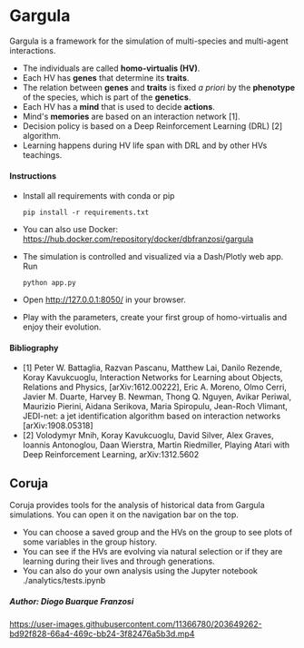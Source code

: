 # Gargula

  Gargula is a framework for the simulation of multi-species and multi-agent interactions.

  * The individuals are called **homo-virtualis (HV)**.
  * Each HV has **genes** that determine its **traits**.
  * The relation between **genes** and **traits** is fixed *a priori* by the **phenotype** of the species, which is part of the **genetics**.
  * Each HV has a **mind** that is used to decide **actions**.
  * Mind's **memories** are based on an interaction network [1].
  * Decision policy is based on a Deep Reinforcement Learning (DRL) [2] algorithm. 
  * Learning happens during HV life span with DRL and by other HVs teachings.

  #### Instructions
    
  * Install all requirements with conda or pip

        pip install -r requirements.txt

  * You can also use Docker: https://hub.docker.com/repository/docker/dbfranzosi/gargula
  * The simulation is controlled and visualized via a Dash/Plotly web app. Run   

        python app.py        
        
  * Open http://127.0.0.1:8050/ in your browser. 
  * Play with the parameters, create your first group of homo-virtualis and enjoy their evolution.

  #### Bibliography

  * [1] Peter W. Battaglia, Razvan Pascanu, Matthew Lai, Danilo Rezende, Koray Kavukcuoglu, Interaction Networks for Learning about Objects, Relations and Physics,  [arXiv:1612.00222], Eric A. Moreno, Olmo Cerri, Javier M. Duarte, Harvey B. Newman, Thong Q. Nguyen, Avikar Periwal, Maurizio Pierini, Aidana Serikova, Maria Spiropulu, Jean-Roch Vlimant, JEDI-net: a jet identification algorithm based on interaction networks [arXiv:1908.05318]
  * [2] Volodymyr Mnih, Koray Kavukcuoglu, David Silver, Alex Graves, Ioannis Antonoglou, Daan Wierstra, Martin Riedmiller, Playing Atari with Deep Reinforcement Learning, arXiv:1312.5602

  ## Coruja

  Coruja provides tools for the analysis of historical data from Gargula simulations. You can open it on the navigation bar on the top.
  
  * You can choose a saved group and the HVs on the group to see plots of some variables in the group history.
  * You can see if the HVs are evolving via natural selection or if they are learning during their lives and through generations.
  * You can also do your own analysis using the Jupyter notebook 
        ./analytics/tests.ipynb 

  ##### Author: Diogo Buarque Franzosi



  



https://user-images.githubusercontent.com/11366780/203649262-bd92f828-66a4-469c-bb24-3f82476a5b3d.mp4



